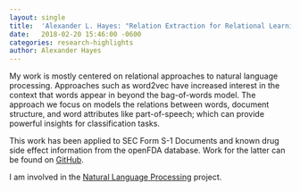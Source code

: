 ```yaml
---
layout: single
title:  'Alexander L. Hayes: "Relation Extraction for Relational Learning"'
date:   2018-02-20 15:46:00 -0600
categories: research-highlights
author: Alexander Hayes
---
```


My work is mostly centered on relational approaches to natural language processing. Approaches such as word2vec have increased interest in the context that words appear in beyond the bag-of-words model. The approach we focus on models the relations between words, document structure, and word attributes like part-of-speech; which can provide powerful insights for classification tasks.

This work has been applied to SEC Form S-1 Documents and known drug side effect information from the openFDA database. Work for the latter can be found on [GitHub](https://github.com/batflyer/DrugInteractionDiscovery).

I am involved in the [Natural Language Processing](/projects/natural-language-processing/) project.
